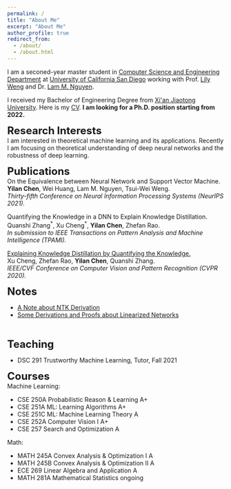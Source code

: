 ```yaml
---
permalink: /
title: "About Me"
excerpt: "About Me"
author_profile: true
redirect_from: 
  - /about/
  - /about.html
---
```


I am a seconed-year master student in [Computer Science and Engineering Department](https://cse.ucsd.edu/) at [University of California San Diego](https://ucsd.edu/) working with Prof. [Lily Weng](https://lilyweng.github.io/) and Dr. [Lam M. Nguyen](https://lamnguyen-mltd.github.io/). 
<!-- Before that, I spent some time as a research intern at [University of Technology Sydney](https://www.uts.edu.au/), advised by Prof. [Richard Xu](https://www.uts.edu.au/staff/yida.xu) and [Shanghai Jiao Tong University](http://en.sjtu.edu.cn/), advised by Prof. [Quanshi Zhang](http://qszhang.com/).  -->
I received my Bachelor of Engineering Degree from [Xi'an Jiaotong University](http://en.xjtu.edu.cn/). 
Here is my [CV](http://chenyilan.net/files/CV_Yilan_Chen.pdf). 
**I am looking for a Ph.D. position starting from 2022.**
<br>


**<font size='5'>Research Interests</font>**
<br>
I am interested in theoretical machine learning and its applications. 
Recently I am focusing on theoretical understanding of deep neural networks and the robustness of deep learning.
<br>


**<font size='5'>Publications</font>**<br>
On the Equivalence between Neural Network and Support Vector Machine.<br>
<b>Yilan Chen</b>, Wei Huang, Lam M. Nguyen, Tsui-Wei Weng.<br>
<i>Thirty-fifth Conference on Neural Information Processing Systems (NeurIPS 2021).</i><br>

Quantifying the Knowledge in a DNN to Explain Knowledge Distillation.<br>
Quanshi Zhang$^\ast$, Xu Cheng$^\ast$, <b>Yilan Chen</b>, Zhefan Rao.<br>
<i>In submission to IEEE Transactions on Pattern Analysis and Machine Intelligence (TPAMI).</i><br>


<!-- <b>[Explaining Knowledge Distillation by Quantifying the Knowledge](https://arxiv.org/abs/2003.03622)</b>  -->
[Explaining Knowledge Distillation by Quantifying the Knowledge.](https://arxiv.org/abs/2003.03622)<br>
Xu Cheng, Zhefan Rao, <b>Yilan Chen</b>, Quanshi Zhang.<br>
<i>IEEE/CVF Conference on Computer Vision and Pattern Recognition (CVPR 2020).</i><br>


**<font size='5'>Notes</font>** 
* [A Note about NTK Derivation](http://chenyilan.net/files/ntk_derivation.pdf)
* [Some Derivations and Proofs about Linearized Networks](http://chenyilan.net/files/linearized_network.pdf)
<br>



**<font size='5'>Teaching</font>** 
* DSC 291 Trustworthy Machine Learning, Tutor, Fall 2021


**<font size='5'>Courses</font>** 
<br>Machine Learning:
* CSE 250A Probabilistic Reason & Learning  A+
* CSE 251A ML: Learning Algorithms  A+
* CSE 251C ML: Machine Learning Theory  A
* CSE	252A Computer Vision I  A+
* CSE	257  Search and Optimization A

Math:
* MATH 245A	Convex Analysis & Optimization I  A
* MATH 245B	Convex Analysis & Optimization II  A
* ECE	269   Linear Algebra and Application A
* MATH 281A Mathematical Statistics ongoing


<!-- **<font size='5'>Projects</font>**
* [Prototype Selection for Nearest Neighbor](http://chenyilan.net/files/Prototype_Selection.pdf)
* [Coordinate Descent](http://chenyilan.net/files/coord_desc.pdf) -->


<!--
My undergraduate research advisors are Prof. [Xuanqin Mou](http://gr.xjtu.edu.cn/web/xqmou/home) and Dr. Yijun Liang.
* [知乎](https://www.zhihu.com/people/yilan-24-8/posts)
* Research Interests: theoretical machine learning, explainable ai.
* [Curriculum Vitae](http://chenyilan.net/files/resume_web.pdf)&emsp;[知乎](https://www.zhihu.com/people/yilan-24-8/posts)
<b><font size='5'>News:</font></b>
* Got admission from MSCS of UCSD and JHU.
* Our paper [Explaining Knowledge Distillation by Quantifying the Knowledge](https://arxiv.org/abs/2003.03622) was accpted by CVPR 2020.
<br>
-->


